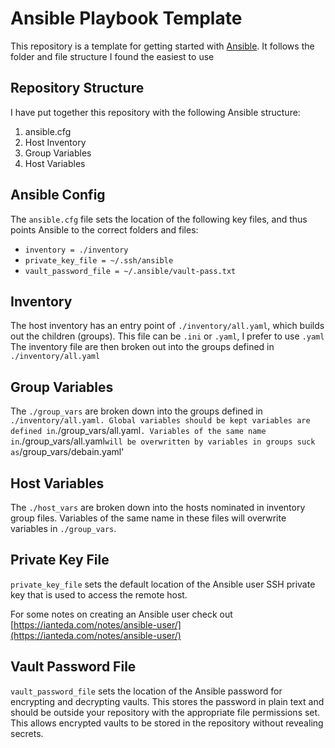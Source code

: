 # Ansible Playbook Template

This repository is a template for getting started with [Ansible](https://www.redhat.com/en/ansible-collaborative). It follows the folder and file structure I found the easiest to use

## Repository Structure

I have put together this repository with the following Ansible structure:

1. ansible.cfg
2. Host Inventory
3. Group Variables
4. Host Variables

## Ansible Config

The `ansible.cfg` file sets the location of the following key files, and thus points Ansible to the correct folders and files:

- `inventory = ./inventory`
- `private_key_file = ~/.ssh/ansible`
- `vault_password_file = ~/.ansible/vault-pass.txt`

## Inventory

The host inventory has an entry point of `./inventory/all.yaml`, which builds out the children (groups). This file can be `.ini` or `.yaml`, I prefer to use `.yaml`
The inventory file are then broken out into the groups defined in `./inventory/all.yaml`

## Group Variables

The `./group_vars` are broken down into the groups defined in `./inventory/all.yaml. Global variables should be kept variables are defined in`./group_vars/all.yaml`. Variables of the same name in`./group_vars/all.yaml` will be overwritten by variables in groups suck as `/group_vars/debain.yaml'

## Host Variables

The `./host_vars` are broken down into the hosts nominated in inventory group files. Variables of the same name in these files will overwrite variables in `./group_vars`.

## Private Key File

`private_key_file` sets the default location of the Ansible user SSH private key that is used to access the remote host.

For some notes on creating an Ansible user check out [https://ianteda.com/notes/ansible-user/](https://ianteda.com/notes/ansible-user/)

## Vault Password File

`vault_password_file` sets the location of the Ansible password for encrypting and decrypting vaults. This stores the password in plain text and should be outside your repository with the appropriate file permissions set. This allows encrypted vaults to be stored in the repository without revealing secrets.

